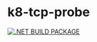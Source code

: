 # k8-tcp-probe

[![.NET BUILD PACKAGE](https://github.com/YulerB/k8-tcp-probe/actions/workflows/dotnet-desktop.yml/badge.svg)](https://github.com/YulerB/k8-tcp-probe/actions/workflows/dotnet-desktop.yml)

